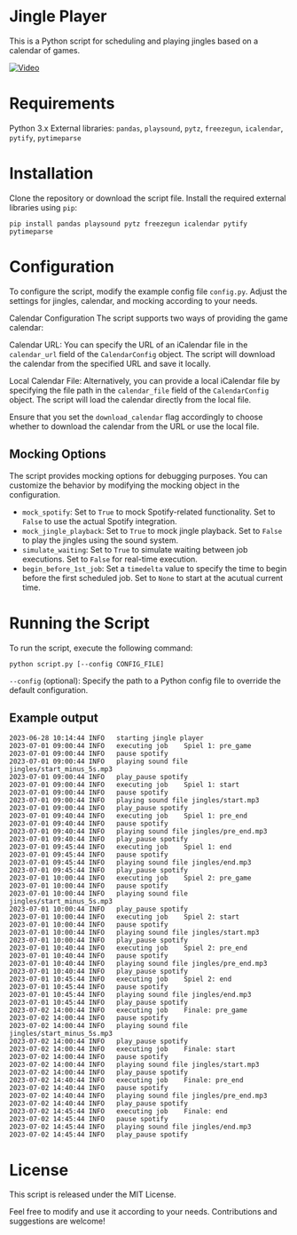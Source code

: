 # Jingle Player

This is a Python script for scheduling and playing jingles based on a calendar of games.

[![Video](https://img.youtube.com/vi/VPrawxp-m2Q/maxresdefault.jpg)](https://www.youtube.com/watch?v=VPrawxp-m2Q)
# Requirements

Python 3.x
External libraries: `pandas`, `playsound`, `pytz`, `freezegun`, `icalendar`, `pytify`, `pytimeparse`
# Installation

Clone the repository or download the script file.
Install the required external libraries using `pip`:
```
pip install pandas playsound pytz freezegun icalendar pytify pytimeparse
```
# Configuration

To configure the script, modify the example config file `config.py`. Adjust the settings for jingles, calendar, and mocking according to your needs.

Calendar Configuration
The script supports two ways of providing the game calendar:

Calendar URL: You can specify the URL of an iCalendar file in the `calendar_url` field of the `CalendarConfig` object. The script will download the calendar from the specified URL and save it locally.

Local Calendar File: Alternatively, you can provide a local iCalendar file by specifying the file path in the `calendar_file` field of the `CalendarConfig` object. The script will load the calendar directly from the local file.

Ensure that you set the `download_calendar` flag accordingly to choose whether to download the calendar from the URL or use the local file.



## Mocking Options
The script provides mocking options for debugging purposes. You can customize the behavior by modifying the mocking object in the configuration.
- `mock_spotify`: Set to `True` to mock Spotify-related functionality. Set to `False` to use the actual Spotify integration.
- `mock_jingle_playback`: Set to `True` to mock jingle playback. Set to `False` to play the jingles using the sound system.
- `simulate_waiting`: Set to `True` to simulate waiting between job executions. Set to `False` for real-time execution.
- `begin_before_1st_job`: Set a `timedelta` value to specify the time to begin before the first scheduled job. Set to `None` to start at the acutual current time.

# Running the Script

To run the script, execute the following command:

```
python script.py [--config CONFIG_FILE]
```

`--config` (optional): Specify the path to a Python config file to override the default configuration.

## Example output
```
2023-06-28 10:14:44 INFO   starting jingle player
2023-07-01 09:00:44 INFO   executing job	Spiel 1: pre_game
2023-07-01 09:00:44 INFO   pause spotify
2023-07-01 09:00:44 INFO   playing sound file jingles/start_minus_5s.mp3
2023-07-01 09:00:44 INFO   play_pause spotify
2023-07-01 09:00:44 INFO   executing job	Spiel 1: start
2023-07-01 09:00:44 INFO   pause spotify
2023-07-01 09:00:44 INFO   playing sound file jingles/start.mp3
2023-07-01 09:00:44 INFO   play_pause spotify
2023-07-01 09:40:44 INFO   executing job	Spiel 1: pre_end
2023-07-01 09:40:44 INFO   pause spotify
2023-07-01 09:40:44 INFO   playing sound file jingles/pre_end.mp3
2023-07-01 09:40:44 INFO   play_pause spotify
2023-07-01 09:45:44 INFO   executing job	Spiel 1: end
2023-07-01 09:45:44 INFO   pause spotify
2023-07-01 09:45:44 INFO   playing sound file jingles/end.mp3
2023-07-01 09:45:44 INFO   play_pause spotify
2023-07-01 10:00:44 INFO   executing job	Spiel 2: pre_game
2023-07-01 10:00:44 INFO   pause spotify
2023-07-01 10:00:44 INFO   playing sound file jingles/start_minus_5s.mp3
2023-07-01 10:00:44 INFO   play_pause spotify
2023-07-01 10:00:44 INFO   executing job	Spiel 2: start
2023-07-01 10:00:44 INFO   pause spotify
2023-07-01 10:00:44 INFO   playing sound file jingles/start.mp3
2023-07-01 10:00:44 INFO   play_pause spotify
2023-07-01 10:40:44 INFO   executing job	Spiel 2: pre_end
2023-07-01 10:40:44 INFO   pause spotify
2023-07-01 10:40:44 INFO   playing sound file jingles/pre_end.mp3
2023-07-01 10:40:44 INFO   play_pause spotify
2023-07-01 10:45:44 INFO   executing job	Spiel 2: end
2023-07-01 10:45:44 INFO   pause spotify
2023-07-01 10:45:44 INFO   playing sound file jingles/end.mp3
2023-07-01 10:45:44 INFO   play_pause spotify
2023-07-02 14:00:44 INFO   executing job	Finale: pre_game
2023-07-02 14:00:44 INFO   pause spotify
2023-07-02 14:00:44 INFO   playing sound file jingles/start_minus_5s.mp3
2023-07-02 14:00:44 INFO   play_pause spotify
2023-07-02 14:00:44 INFO   executing job	Finale: start
2023-07-02 14:00:44 INFO   pause spotify
2023-07-02 14:00:44 INFO   playing sound file jingles/start.mp3
2023-07-02 14:00:44 INFO   play_pause spotify
2023-07-02 14:40:44 INFO   executing job	Finale: pre_end
2023-07-02 14:40:44 INFO   pause spotify
2023-07-02 14:40:44 INFO   playing sound file jingles/pre_end.mp3
2023-07-02 14:40:44 INFO   play_pause spotify
2023-07-02 14:45:44 INFO   executing job	Finale: end
2023-07-02 14:45:44 INFO   pause spotify
2023-07-02 14:45:44 INFO   playing sound file jingles/end.mp3
2023-07-02 14:45:44 INFO   play_pause spotify
```

# License

This script is released under the MIT License.

Feel free to modify and use it according to your needs. Contributions and suggestions are welcome!
